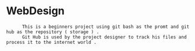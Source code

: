 # WebDesign
          This is a beginners project using git bash as the promt and git hub as the repository ( storage ) .
          Git Hub is used by the project designer to track his files and process it to the internet world .
          
